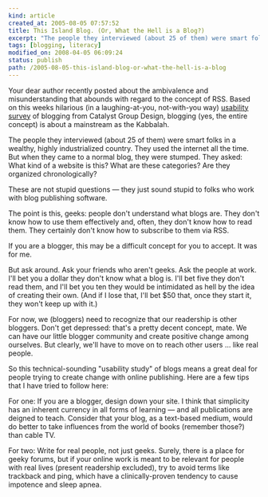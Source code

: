 ```yaml
--- 
kind: article
created_at: 2005-08-05 07:57:52
title: This Island Blog. (Or, What the Hell is a Blog?)
excerpt: "The people they interviewed (about 25 of them) were smart folks in a wealthy, highly industrialized country. They used the internet all the time. But when they came to a normal blog, they were stumped."
tags: [blogging, literacy]
modified_on: 2008-04-05 06:09:24
status: publish 
path: /2005-08-05-this-island-blog-or-what-the-hell-is-a-blog
---
```


Your dear author recently posted about the ambivalence and misunderstanding that abounds with regard to the concept of RSS. Based on this weeks hilarious (in a laughing-at-you, not-with-you way) <a href="http://www.catalystgroupdesign.com/cofactors/?p=111">usability survey</a> of blogging from Catalyst Group Design, blogging (yes, the entire concept) is about a mainstream as the Kabbalah. 

The people they interviewed (about 25 of them) were smart folks in a wealthy, highly industrialized country. They used the internet all the time. But when they came to a normal blog, they were stumped. They asked: What kind of a website is this? What are these categories? Are they organized chronologically?

These are not stupid questions &mdash; they just sound stupid to folks who work with blog publishing software. 

The point is this, geeks: people don't understand what blogs are. They don't know how to use them effectively and, often, they don't know how to read them. They certainly don't know how to subscribe to them via RSS. 

If you are a blogger, this may be a difficult concept for you to accept. It was for me. 

But ask around. Ask your friends who aren't geeks. Ask the people at work. I'll bet you a dollar they don't know what a blog is. I'll bet five they don't read them, and I'll bet you ten they would be intimidated as hell by the idea of creating their own. (And if I lose that, I'll bet $50 that, once they start it, they won't keep up with it.)

For now, we (bloggers) need to recognize that our readership is other bloggers. Don't get depressed:  that's a pretty decent concept, mate. We can have our little blogger community and create positive change among ourselves. But clearly, we'll have to move on to reach other users ... like real people. 

So this technical-sounding "usability study" of blogs means a great deal for people trying to create change with online publishing. Here are a few tips that I have tried to follow here: 

For one: If you are a blogger, design down your site. I think that simplicity has an inherent currency in all forms of learning &mdash; and all publications are deigned to teach. Consider that your blog, as a text-based medium, would do better to take influences from the world of books (remember those?) than cable TV. 

For two: Write for real people, not just geeks. Surely, there is a place for geeky forums, but if your online work is meant to be relevant for people with real lives (present readership excluded), try to avoid terms like trackback and ping, which have a clinically-proven tendency to cause impotence and sleep apnea.